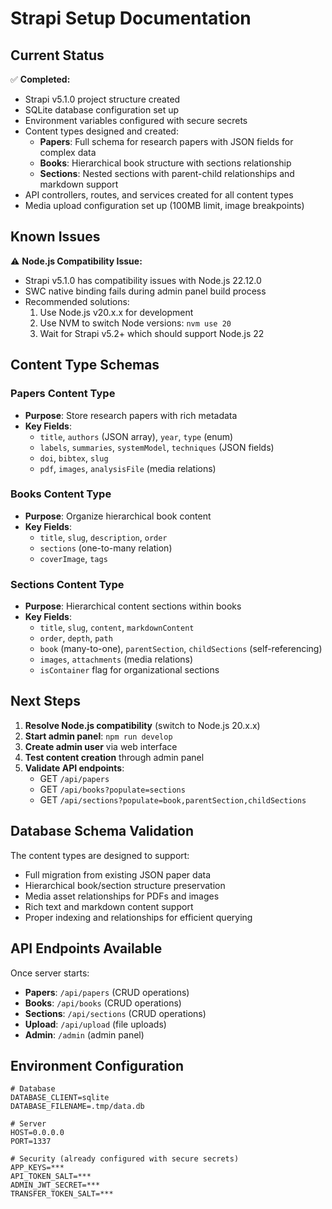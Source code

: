 # Strapi Setup Documentation

## Current Status

✅ **Completed:**
- Strapi v5.1.0 project structure created
- SQLite database configuration set up
- Environment variables configured with secure secrets
- Content types designed and created:
  - **Papers**: Full schema for research papers with JSON fields for complex data
  - **Books**: Hierarchical book structure with sections relationship
  - **Sections**: Nested sections with parent-child relationships and markdown support
- API controllers, routes, and services created for all content types
- Media upload configuration set up (100MB limit, image breakpoints)

## Known Issues

⚠️ **Node.js Compatibility Issue:**
- Strapi v5.1.0 has compatibility issues with Node.js 22.12.0
- SWC native binding fails during admin panel build process
- Recommended solutions:
  1. Use Node.js v20.x.x for development
  2. Use NVM to switch Node versions: `nvm use 20`
  3. Wait for Strapi v5.2+ which should support Node.js 22

## Content Type Schemas

### Papers Content Type
- **Purpose**: Store research papers with rich metadata
- **Key Fields**:
  - `title`, `authors` (JSON array), `year`, `type` (enum)
  - `labels`, `summaries`, `systemModel`, `techniques` (JSON fields)
  - `doi`, `bibtex`, `slug`
  - `pdf`, `images`, `analysisFile` (media relations)

### Books Content Type
- **Purpose**: Organize hierarchical book content
- **Key Fields**:
  - `title`, `slug`, `description`, `order`
  - `sections` (one-to-many relation)
  - `coverImage`, `tags`

### Sections Content Type
- **Purpose**: Hierarchical content sections within books
- **Key Fields**:
  - `title`, `slug`, `content`, `markdownContent`
  - `order`, `depth`, `path`
  - `book` (many-to-one), `parentSection`, `childSections` (self-referencing)
  - `images`, `attachments` (media relations)
  - `isContainer` flag for organizational sections

## Next Steps

1. **Resolve Node.js compatibility** (switch to Node.js 20.x.x)
2. **Start admin panel**: `npm run develop`
3. **Create admin user** via web interface
4. **Test content creation** through admin panel
5. **Validate API endpoints**:
   - GET `/api/papers`
   - GET `/api/books?populate=sections`
   - GET `/api/sections?populate=book,parentSection,childSections`

## Database Schema Validation

The content types are designed to support:
- Full migration from existing JSON paper data
- Hierarchical book/section structure preservation
- Media asset relationships for PDFs and images
- Rich text and markdown content support
- Proper indexing and relationships for efficient querying

## API Endpoints Available

Once server starts:
- **Papers**: `/api/papers` (CRUD operations)
- **Books**: `/api/books` (CRUD operations)
- **Sections**: `/api/sections` (CRUD operations)
- **Upload**: `/api/upload` (file uploads)
- **Admin**: `/admin` (admin panel)

## Environment Configuration

```env
# Database
DATABASE_CLIENT=sqlite
DATABASE_FILENAME=.tmp/data.db

# Server
HOST=0.0.0.0
PORT=1337

# Security (already configured with secure secrets)
APP_KEYS=***
API_TOKEN_SALT=***
ADMIN_JWT_SECRET=***
TRANSFER_TOKEN_SALT=***
```